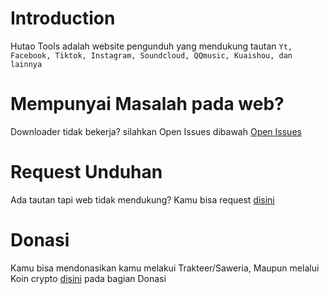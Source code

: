 # Introduction
Hutao Tools adalah website pengunduh yang mendukung tautan `Yt, Facebook, Tiktok, Instagram, Soundcloud, QQmusic, Kuaishou, dan lainnya`

# Mempunyai Masalah pada web?
Downloader tidak bekerja? silahkan Open Issues dibawah
[Open Issues](https://github.com/rizxyu/Hutao-Tools/issues/1)

# Request Unduhan
Ada tautan tapi web tidak mendukung? Kamu bisa request [disini](https://github.com/rizxyu/Hutao-Tools/issues/2)

# Donasi
Kamu bisa mendonasikan kamu melakui Trakteer/Saweria, Maupun melalui Koin crypto [disini](https://beta.wzblueline.xyz/) pada bagian Donasi
